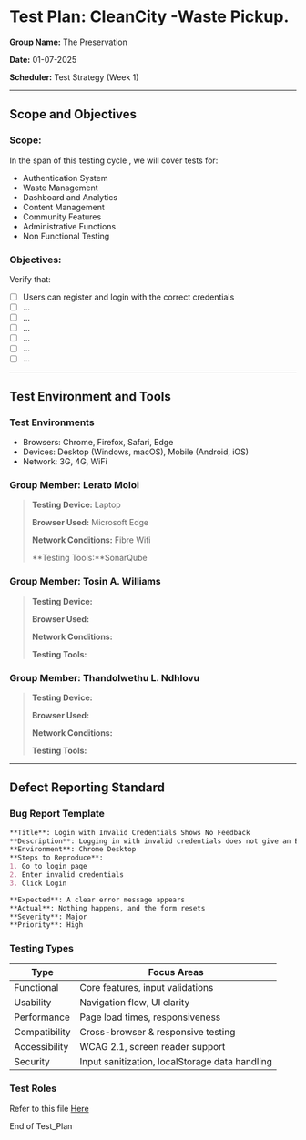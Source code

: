 # Test Plan: CleanCity -Waste Pickup.
**Group Name:** The Preservation

**Date:** 01-07-2025

**Scheduler:** Test Strategy (Week 1)

---

## Scope and Objectives

### Scope:
In the span of this testing cycle , we will cover tests for:

- Authentication System
- Waste Management
- Dashboard and Analytics
- Content Management
- Community Features
- Administrative Functions
- Non Functional Testing

### Objectives:
Verify that:
- [ ] Users can register and login with the correct credentials
- [ ] ...
- [ ] ...
- [ ] ...
- [ ] ...
- [ ] ...
- [ ] ...

---

## Test Environment and Tools
### Test Environments
- Browsers: Chrome, Firefox, Safari, Edge
- Devices: Desktop (Windows, macOS), Mobile (Android, iOS)
- Network: 3G, 4G, WiFi

### Group Member: Lerato Moloi
> **Testing Device:** Laptop
> 
> **Browser Used:** Microsoft Edge
> 
> **Network Conditions:** Fibre Wifi
> 
> **Testing Tools:**SonarQube

### Group Member: Tosin A. Williams
> **Testing Device:**
> 
> **Browser Used:**
> 
> **Network Conditions:**
> 
> **Testing Tools:**

### Group Member: Thandolwethu L. Ndhlovu
> **Testing Device:**
> 
> **Browser Used:**
> 
> **Network Conditions:**
> 
> **Testing Tools:**

---

## Defect Reporting Standard
### Bug Report Template
```markdown
**Title**: Login with Invalid Credentials Shows No Feedback
**Description**: Logging in with invalid credentials does not give an Error message and instead resets the form.
**Environment**: Chrome Desktop
**Steps to Reproduce**:  
1. Go to login page  
2. Enter invalid credentials 
3. Click Login 

**Expected**: A clear error message appears  
**Actual**: Nothing happens, and the form resets  
**Severity**: Major 
**Priority**: High
```
### Testing Types
 Type             | Focus Areas |
|------------------|-------------|
| Functional       | Core features, input validations |
| Usability        | Navigation flow, UI clarity |
| Performance      | Page load times, responsiveness |
| Compatibility    | Cross-browser & responsive testing |
| Accessibility    | WCAG 2.1, screen reader support |
| Security         | Input sanitization, localStorage data handling |


### Test Roles
Refer to this file [Here]()



End of Test_Plan

